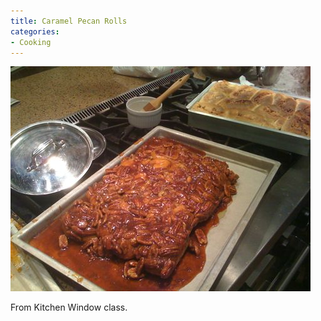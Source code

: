 ```yaml
---
title: Caramel Pecan Rolls
categories:
- Cooking
---
```


![](/assets/posts/2009/91a3d9cc4995dc5cd6c9986f6f7a3ebc.png)
  



From Kitchen Window class.
